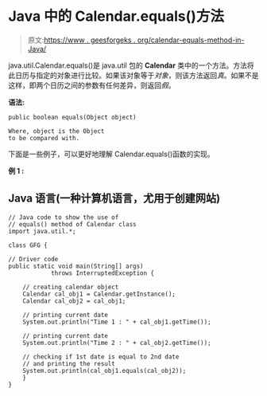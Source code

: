 # Java 中的 Calendar.equals()方法

> 原文:[https://www . geesforgeks . org/calendar-equals-method-in-Java/](https://www.geeksforgeeks.org/calendar-equals-method-in-java/)

java.util.Calendar.equals()是 java.util 包的 **Calendar** 类中的一个方法。方法将此日历与指定的对象进行比较。如果该对象等于*对象*，则该方法返回*真*。如果不是这样，即两个日历之间的参数有任何差异，则返回*假*。

**语法:**

```
public boolean equals(Object object)

Where, object is the Object 
to be compared with.

```

下面是一些例子，可以更好地理解 Calendar.equals()函数的实现。

**例 1 :**

## Java 语言(一种计算机语言，尤用于创建网站)

```
// Java code to show the use of
// equals() method of Calendar class
import java.util.*;

class GFG {

// Driver code
public static void main(String[] args) 
            throws InterruptedException {

    // creating calendar object
    Calendar cal_obj1 = Calendar.getInstance();
    Calendar cal_obj2 = cal_obj1;

    // printing current date
    System.out.println("Time 1 : " + cal_obj1.getTime());

    // printing current date
    System.out.println("Time 2 : " + cal_obj2.getTime());

    // checking if 1st date is equal to 2nd date
    // and printing the result
    System.out.println(cal_obj1.equals(cal_obj2));
    }
}
```